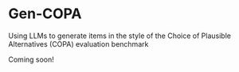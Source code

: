 # Gen-COPA
Using LLMs to generate items in the style of the Choice of Plausible Alternatives (COPA) evaluation benchmark

Coming soon!

